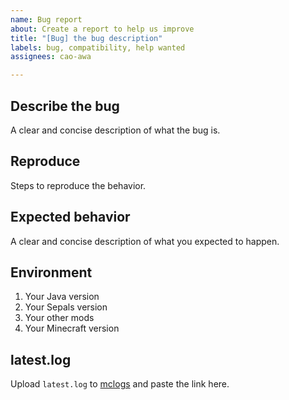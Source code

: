 ```yaml
---
name: Bug report
about: Create a report to help us improve
title: "[Bug] the bug description"
labels: bug, compatibility, help wanted
assignees: cao-awa

---
```


## Describe the bug
A clear and concise description of what the bug is.

## Reproduce
Steps to reproduce the behavior.

## Expected behavior
A clear and concise description of what you expected to happen.

## Environment
1. Your Java version
2. Your Sepals version
3. Your other mods
4. Your Minecraft version

## latest.log
Upload ```latest.log``` to [mclogs](https://mclo.gs/) and paste the link here.
